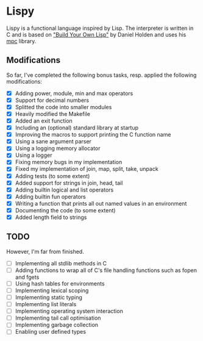 # Lispy
Lispy is a functional language inspired by Lisp. The interpreter is written in C and is based on ["Build Your Own Lisp"](https://buildyourownlisp.com/) by Daniel Holden and uses his [mpc](https://github.com/orangeduck/mpc) library.

## Modifications
So far, I've completed the following bonus tasks, resp. applied the following modifications:
- [X] Adding power, module, min and max operators
- [X] Support for decimal numbers
- [X] Splitted the code into smaller modules
- [X] Heavily modified the Makefile
- [X] Added an exit function
- [X] Including an (optional) standard library at startup
- [X] Improving the macros to support printing the C function name
- [X] Using a sane argument parser
- [X] Using a logging memory allocator
- [X] Using a logger
- [X] Fixing memory bugs in my implementation
- [X] Fixed my implementation of join, map, split, take, unpack
- [X] Adding tests (to some extent)
- [X] Added support for strings in join, head, tail
- [X] Adding builtin logical and list operators
- [X] Adding builtin fun operators
- [X] Writing a function that prints all out named values in an environment
- [X] Documenting the code (to some extent)
- [X] Added length field to strings

## TODO
However, I'm far from finished.
- [ ] Implementing all stdlib methods in C
- [ ] Adding functions to wrap all of C's file handling functions such as fopen and fgets
- [ ] Using hash tables for environments
- [ ] Implementing lexical scoping
- [ ] Implementing static typing
- [ ] Implementing list literals
- [ ] Implementing operating system interaction
- [ ] Implementing tail call optimisation
- [ ] Implementing garbage collection
- [ ] Enabling user defined types
